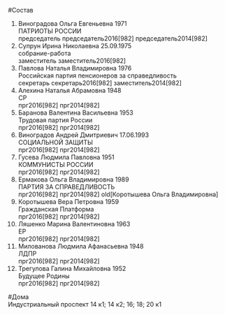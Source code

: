 #Состав  
1. Виноградова Ольга Евгеньевна 1971  
    ПАТРИОТЫ РОССИИ  
    председатель председатель2016[982] председатель2014[982]  
2. Супрун Ирина Николаевна 25.09.1975  
    собрание-работа  
    заместитель заместитель2016[982]  
3. Павлова Наталья Владимировна 1976  
    Российская партия пенсионеров за справедливость  
    секретарь секретарь2016[982] заместитель2014[982]  
4. Алехина Наталья Абрамовна 1948  
    СР  
    прг2016[982] прг2014[982]  
5. Баранова Валентина Васильевна 1953  
    Трудовая партия России  
    прг2016[982] прг2014[982]  
6. Виноградов Андрей Дмитриевич 17.06.1993  
    СОЦИАЛЬНОЙ ЗАЩИТЫ  
    прг2016[982] прг2014[982]  
7. Гусева Людмила Павловна 1951  
    КОММУНИСТЫ РОССИИ  
    прг2016[982] прг2014[982]  
8. Ермакова Ольга Владимировна 1989  
    ПАРТИЯ ЗА СПРАВЕДЛИВОСТЬ  
    прг2016[982] прг2014[982] old[Коротышева Ольга Владимировна]  
9. Коротышева Вера Петровна 1959  
    Гражданская Платформа  
    прг2016[982] прг2014[982]  
10. Ляшенко Марина Валентиновна 1963  
    ЕР  
    прг2016[982] прг2014[982]  
11. Милованова Людмила Афанасьевна 1948  
    ЛДПР  
    прг2016[982] прг2014[982]  
12. Трегулова Галина Михайловна 1952  
    Будущее Родины  
    прг2016[982] прг2014[982]  
  
#Дома  
Индустриальный проспект 14 к1; 14 к2; 16; 18; 20 к1  
  
  
